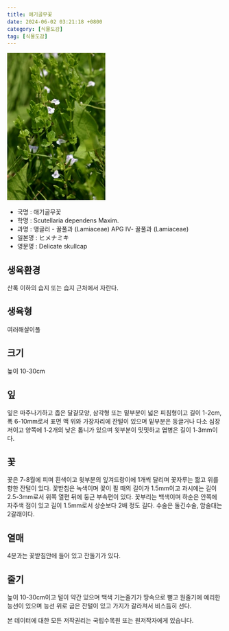 ```yaml
---
title: 애기골무꽃
date: 2024-06-02 03:21:18 +0800
category: [식물도감]
tag: [식물도감]
---
```




![애기골무꽃](/assets/img/fileUpload/plants/basic/Labiatae/Scutellaria/15694/15694_1_th2.jpg)
- 국명 : 애기골무꽃
- 학명 : Scutellaria dependens Maxim.
- 과명 : 앵글러 - 꿀풀과 (Lamiaceae) APG Ⅳ- 꿀풀과 (Lamiaceae)
- 일본명 : ヒメナミキ
- 영문명 : Delicate skullcap


## 생육환경
산록 이하의 습지 또는 습지 근처에서 자란다.
## 생육형
여러해살이풀
## 크기
높이 10-30cm
## 잎
잎은 마주나기하고 좁은 달걀모양, 삼각형 또는 밑부분이 넓은 피침형이고 길이 1-2cm, 폭 6-10mm로서 표면 맥 위와 가장자리에 잔털이 있으며 밑부분은 둥글거나 다소 심장저이고 양쪽에 1-2개의 낮은 톱니가 있으며 윗부분이 밋밋하고 엽병은 길이 1-3mm이다.
## 꽃
꽃은 7-8월에 피며 흰색이고 윗부분의 잎겨드랑이에 1개씩 달리며 꽃자루는 짧고 위를 향한 잔털이 있다. 꽃받침은 녹색이며 꽃이 필 때의 길이가 1.5mm이고 과시에는 길이 2.5-3mm로서 위쪽 열편 뒤에 둥근 부속편이 있다. 꽃부리는 백색이며 하순은 안쪽에 자주색 점이 있고 길이 1.5mm로서 상순보다 2배 정도 길다. 수술은 둘긴수술, 암술대는 2갈래이다.
## 열매
4분과는 꽃받침안에 들어 있고 잔돌기가 있다.
## 줄기
높이 10-30cm이고 털이 약간 있으며 백색 기는줄기가 땅속으로 뻗고 원줄기에 예리한 능선이 있으며 능선 위로 굽은 잔털이 있고 가지가 갈라져서 비스듬히 선다.






본 데이터에 대한 모든 저작권리는 국립수목원 또는 원저작자에게 있습니다.
